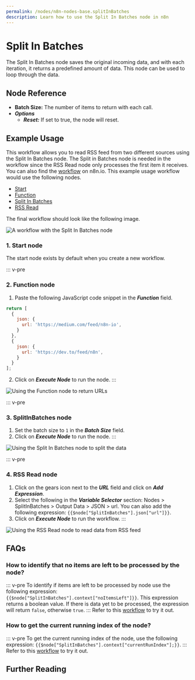 ```yaml
---
permalink: /nodes/n8n-nodes-base.splitInBatches
description: Learn how to use the Split In Batches node in n8n
---
```


# Split In Batches

The Split In Batches node saves the original incoming data, and with each iteration, it returns a predefined amount of data. This node can be used to loop through the data.

## Node Reference

- **Batch Size:** The number of items to return with each call.
- ***Options***
    - ***Reset:*** If set to true, the node will reset.

## Example Usage

This workflow allows you to read RSS feed from two different sources using the Split In Batches node. The Split in Batches node is needed in the workflow since the RSS Read node only processes the first item it receives. You can also find the [workflow](https://n8n.io/workflows/687) on n8n.io. This example usage workflow would use the following nodes.
- [Start](../../core-nodes/Start/README.md)
- [Function](../../core-nodes/Function/README.md)
- [Split In Batches]()
- [RSS Read](../../core-nodes/RSSRead/README.md)

The final workflow should look like the following image.

![A workflow with the Split In Batches node](REDACTED)

### 1. Start node

The start node exists by default when you create a new workflow.

::: v-pre
### 2. Function node

1. Paste the following JavaScript code snippet in the ***Function*** field.

```js
return [
  {
    json: {
      url: 'https://medium.com/feed/n8n-io',
    }
  },
  {
    json: {
      url: 'https://dev.to/feed/n8n',
    }
  }
];
```
2. Click on ***Execute Node*** to run the node.
:::

![Using the Function node to return URLs](REDACTED)

::: v-pre
### 3. SplitInBatches node

1. Set the batch size to `1` in the ***Batch Size*** field.
2. Click on ***Execute Node*** to run the node.
:::

![Using the Split In Batches node to split the data](REDACTED)

::: v-pre
### 4. RSS Read node

1. Click on the gears icon next to the ***URL*** field and click on ***Add Expression***.
2. Select the following in the ***Variable Selector*** section: Nodes > SplitInBatches > Output Data > JSON > url. You can also add the following expression: `{{$node["SplitInBatches"].json["url"]}}`.
3. Click on ***Execute Node*** to run the workflow.
:::

![Using the RSS Read node to read data from RSS feed](REDACTED)

## FAQs

### How to identify that no items are left to be processed by the node?
::: v-pre
To identify if items are left to be processed by node use the following expression: `{{$node["SplitInBatches"].context["noItemsLeft"]}}`. This expression returns a boolean value. If there is data yet to be processed, the expression will return `false`, otherwise `true`.
:::
Refer to this [workflow](https://n8n.io/workflows/995) to try it out.

### How to get the current running index of the node?
::: v-pre
To get the current running index of the node, use the following expression: `{{$node["SplitInBatches"].context["currentRunIndex"];}}`.
:::
Refer to this [workflow](https://n8n.io/workflows/996) to try it out.

## Further Reading

<FurtherReadingBlog />
